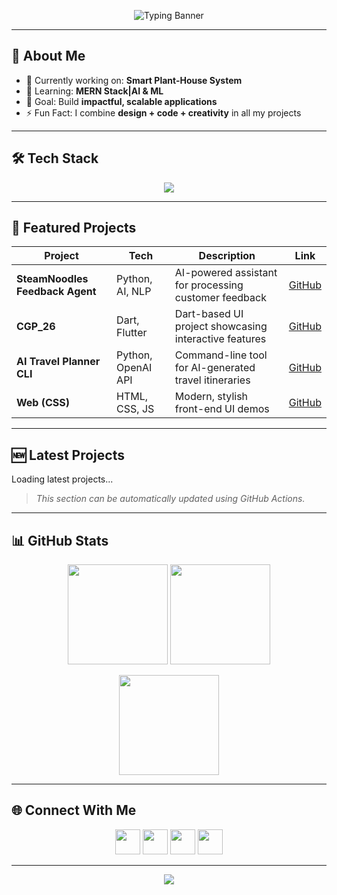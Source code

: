 <!-- ================== Header Typing Banner ================== -->
<p align="center">
  <img src="https://readme-typing-svg.demolab.com?font=Fira+Code&pause=1000&color=00C8FF&center=true&vCenter=true&width=700&lines=Hi+there+%F0%9F%91%8B,+I'm+Kaveesha!;Software+Engineer+%F0%9F%91%A9%E2%80%8D%F0%9F%92%BB%F0%9F%92%BC+%7C+Fullstack+Developer+%E2%9A%99%EF%B8%8F%F0%9F%8C%90;UI%2FUX+Designer+%F0%9F%8E%A8%F0%9F%96%8C%EF%B8%8F+%7C+Graphic+Designer+%F0%9F%8E%AD%E2%9C%8D%EF%B8%8F;AI+and+IoT+Enthusiast+%F0%9F%A7%A0%F0%9F%92%A1%F0%9F%8C%B1%E2%9A%A1" alt="Typing Banner"/>
</p>



---

## 🌟 About Me
- 🔭 Currently working on: **Smart Plant-House System**  
- 🌱 Learning: **MERN Stack|AI & ML**  
- 🎯 Goal: Build **impactful, scalable applications**  
- ⚡ Fun Fact: I combine **design + code + creativity** in all my projects  

---

## 🛠️ Tech Stack
<p align="center">
  <img src="https://skillicons.dev/icons?i=java,codepen,eclipse,python,dart,flutter,html,css,tailwind,js,react,nodejs,php,laravel,dotnet,c,cs,arduino,firebase,mysql,git,github,figma,illustrator,photoshop" />
</p>


---

## 🎨 Featured Projects

| Project | Tech | Description | Link |
|---------|------|-------------|------|
| **SteamNoodles Feedback Agent** | Python, AI, NLP | AI-powered assistant for processing customer feedback | [GitHub](https://github.com/kaveeshamanu/steamnoodles-feedback-agent-Kaveesha) |
| **CGP_26** | Dart, Flutter | Dart-based UI project showcasing interactive features | [GitHub](https://github.com/kaveeshamanu/CGP_26) |
| **AI Travel Planner CLI** | Python, OpenAI API | Command-line tool for AI-generated travel itineraries | [GitHub](https://github.com/kaveeshamanu/Python) |
| **Web (CSS)** | HTML, CSS, JS | Modern, stylish front-end UI demos | [GitHub](https://github.com/kaveeshamanu/Web) |


---

## 🆕 Latest Projects
<!--LATEST-PROJECTS-->
Loading latest projects...
<!--END-LATEST-PROJECTS-->

> *This section can be automatically updated using GitHub Actions.*

---

## 📊 GitHub Stats
<p align="center">
  <img src="https://github-readme-stats.vercel.app/api?username=Kaveeshamanu&show_icons=true&theme=radical&hide_border=true" height="160"/>
  <img src="https://github-readme-stats.vercel.app/api/top-langs/?username=Kaveeshamanu&layout=compact&theme=radical&hide_border=true" height="160"/>
</p>
<p align="center">
  <img src="https://streak-stats.demolab.com/?user=Kaveeshamanu&theme=radical&hide_border=true" height="160"/>
</p>

---

## 🌐 Connect With Me
<p align="center">
  <a href="https://www.linkedin.com/in/kaveesha-manusarani/"><img src="https://skillicons.dev/icons?i=linkedin" height="40" /></a>
  <a href="https://dribbble.com/kaveeG786"><img src="https://skillicons.dev/icons?i=dribbble" height="40" /></a>
  <a href="https://kaveeshamanu.github.io/Web/"><img src="https://skillicons.dev/icons?i=devto" height="40" /></a>
  <a href="mailto:kaveeshamanusaraniG786@gmail.com"><img src="https://skillicons.dev/icons?i=gmail" height="40" /></a>
  
</p>

---

<p align="center">
  <img src="https://readme-typing-svg.demolab.com?font=Fira+Code&pause=1000&color=00C8FF&center=true&vCenter=true&width=700&lines=Keep+Building+%2B+Keep+Learning+%F0%9F%9A%80+;Let's+Connect+and+Collaborate+!"/>
</p>
